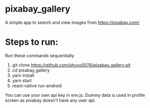 # pixabay_gallery

A simple app to search and view images from https://pixabay.com/

# Steps to run:
Run these commands sequentially

1. git clone https://github.com/shuvo0074/pixabay_gallery.git
2. cd pixabay_gallery
3. yarn install
4. yarn start
5. react-native run-android

You can use your own api key in env.js.
Dummy data is used in profile screen as pixabay doesn't have any user api.
